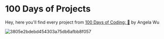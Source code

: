 # 100 Days of Projects 
Hey, here you'll find every project from [100 Days of Coding: 🐍](https://www.udemy.com/course/100-days-of-code/) by Angela Wu 

![3805e2bdebd454303a75db6afbb8f057](https://github.com/CatRivas/100-DaysOfProjects/assets/125322181/da6a1d5a-4f58-4f92-b66c-5482d72cbf38)

